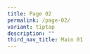 ```yaml
---
title: Page 02
permalink: /page-02/
variant: tiptap
description: ""
third_nav_title: Main 01
---
```


